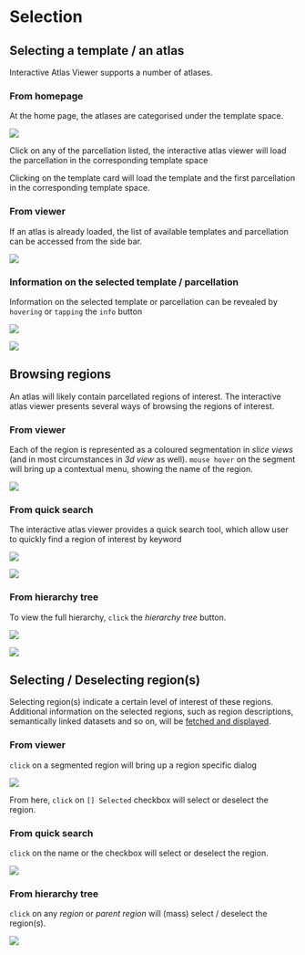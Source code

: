 # Selection

## Selecting a template / an atlas

Interactive Atlas Viewer supports a number of atlases.

### From homepage

At the home page, the atlases are categorised under the template space.

[![](images/home.png)](images/home.png)

Click on any of the parcellation listed, the interactive atlas viewer will load the parcellation in the corresponding template space

Clicking on the template card will load the template and the first parcellation in the corresponding template space.

### From viewer

If an atlas is already loaded, the list of available templates and parcellation can be accessed from the side bar.

[![](images/bigbrain_parcellation_selector_open.png)](images/bigbrain_parcellation_selector_open.png)


### Information on the selected template / parcellation

Information on the selected template or parcellation can be revealed by `hovering` or `tapping` the `info` button

[![](images/bigbrain_info_btn.png)](images/bigbrain_info_btn.png)

[![](images/bigbrain_moreinfo.png)](images/bigbrain_moreinfo.png)

## Browsing regions

An atlas will likely contain parcellated regions of interest. The interactive atlas viewer presents several ways of browsing the regions of interest.

### From viewer

Each of the region is represented as a coloured segmentation in _slice views_ (and in most circumstances in _3d view_ as well). `mouse hover` on the segment will bring up a contextual menu, showing the name of the region.

[![](images/bigbrain_region_onhover.png)](images/bigbrain_region_onhover.png)

### From quick search

The interactive atlas viewer provides a quick search tool, which allow user to quickly find a region of interest by keyword

[![](images/bigbrain_quicksearch.png)](images/bigbrain_quicksearch.png)

[![](images/bigbrain_quicksearch_hoc.png)](images/bigbrain_quicksearch_hoc.png)

### From hierarchy tree

To view the full hierarchy, `click` the _hierarchy tree_ button. 

[![](images/bigbrain_region_hierarchy.png)](images/bigbrain_region_hierarchy.png)

[![](images/bigbrain_full_hierarchy.png)](images/bigbrain_full_hierarchy.png)

## Selecting / Deselecting region(s)

Selecting region(s) indicate a certain level of interest of these regions. Additional information on the selected regions, such as region descriptions, semantically linked datasets and so on, will be [fetched and displayed](search.md).

### From viewer

`click` on a segmented region will bring up a region specific dialog

[![](images/bigbrain_region_specific_dialog.png)](images/bigbrain_region_specific_dialog.png)

From here, `click` on `[] Selected` checkbox will select or deselect the region.

### From quick search

`click` on the name or the checkbox will select or deselect the region.

[![](images/bigbrain_quicksearch_hoc.png)](images/bigbrain_quicksearch_hoc.png)

### From hierarchy tree

`click` on any _region_ or _parent region_ will (mass) select / deselect the region(s). 

[![](images/bigbrain_mass_select_regions.png)](images/bigbrain_mass_select_regions.png)
